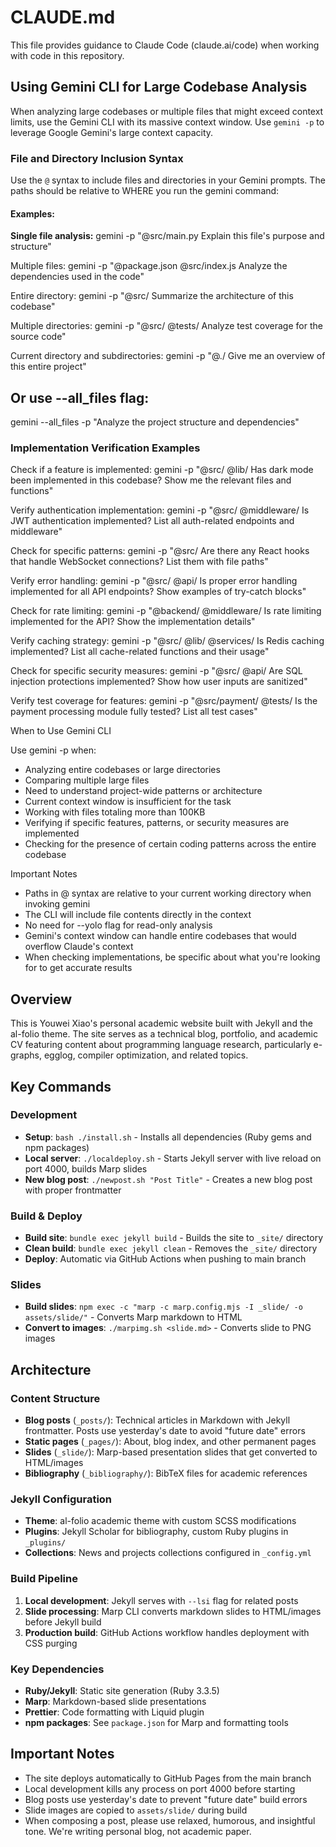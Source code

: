 # CLAUDE.md

This file provides guidance to Claude Code (claude.ai/code) when working with code in this repository.

## Using Gemini CLI for Large Codebase Analysis

When analyzing large codebases or multiple files that might exceed context limits, use the Gemini CLI with its massive
context window. Use `gemini -p` to leverage Google Gemini's large context capacity.

### File and Directory Inclusion Syntax

Use the `@` syntax to include files and directories in your Gemini prompts. The paths should be relative to WHERE you run the
  gemini command:

#### Examples:

**Single file analysis:**
gemini -p "@src/main.py Explain this file's purpose and structure"

Multiple files:
gemini -p "@package.json @src/index.js Analyze the dependencies used in the code"

Entire directory:
gemini -p "@src/ Summarize the architecture of this codebase"

Multiple directories:
gemini -p "@src/ @tests/ Analyze test coverage for the source code"

Current directory and subdirectories:
gemini -p "@./ Give me an overview of this entire project"

## Or use --all_files flag:
gemini --all_files -p "Analyze the project structure and dependencies"

### Implementation Verification Examples

Check if a feature is implemented:
gemini -p "@src/ @lib/ Has dark mode been implemented in this codebase? Show me the relevant files and functions"

Verify authentication implementation:
gemini -p "@src/ @middleware/ Is JWT authentication implemented? List all auth-related endpoints and middleware"

Check for specific patterns:
gemini -p "@src/ Are there any React hooks that handle WebSocket connections? List them with file paths"

Verify error handling:
gemini -p "@src/ @api/ Is proper error handling implemented for all API endpoints? Show examples of try-catch blocks"

Check for rate limiting:
gemini -p "@backend/ @middleware/ Is rate limiting implemented for the API? Show the implementation details"

Verify caching strategy:
gemini -p "@src/ @lib/ @services/ Is Redis caching implemented? List all cache-related functions and their usage"

Check for specific security measures:
gemini -p "@src/ @api/ Are SQL injection protections implemented? Show how user inputs are sanitized"

Verify test coverage for features:
gemini -p "@src/payment/ @tests/ Is the payment processing module fully tested? List all test cases"

When to Use Gemini CLI

Use gemini -p when:
- Analyzing entire codebases or large directories
- Comparing multiple large files
- Need to understand project-wide patterns or architecture
- Current context window is insufficient for the task
- Working with files totaling more than 100KB
- Verifying if specific features, patterns, or security measures are implemented
- Checking for the presence of certain coding patterns across the entire codebase

Important Notes

- Paths in @ syntax are relative to your current working directory when invoking gemini
- The CLI will include file contents directly in the context
- No need for --yolo flag for read-only analysis
- Gemini's context window can handle entire codebases that would overflow Claude's context
- When checking implementations, be specific about what you're looking for to get accurate results



## Overview

This is Youwei Xiao's personal academic website built with Jekyll and the al-folio theme. The site serves as a technical blog, portfolio, and academic CV featuring content about programming language research, particularly e-graphs, egglog, compiler optimization, and related topics.

## Key Commands

### Development

- **Setup**: `bash ./install.sh` - Installs all dependencies (Ruby gems and npm packages)
- **Local server**: `./localdeploy.sh` - Starts Jekyll server with live reload on port 4000, builds Marp slides
- **New blog post**: `./newpost.sh "Post Title"` - Creates a new blog post with proper frontmatter

### Build & Deploy

- **Build site**: `bundle exec jekyll build` - Builds the site to `_site/` directory
- **Clean build**: `bundle exec jekyll clean` - Removes the `_site/` directory
- **Deploy**: Automatic via GitHub Actions when pushing to main branch

### Slides

- **Build slides**: `npm exec -c "marp -c marp.config.mjs -I _slide/ -o assets/slide/"` - Converts Marp markdown to HTML
- **Convert to images**: `./marpimg.sh <slide.md>` - Converts slide to PNG images

## Architecture

### Content Structure

- **Blog posts** (`_posts/`): Technical articles in Markdown with Jekyll frontmatter. Posts use yesterday's date to avoid "future date" errors
- **Static pages** (`_pages/`): About, blog index, and other permanent pages
- **Slides** (`_slide/`): Marp-based presentation slides that get converted to HTML/images
- **Bibliography** (`_bibliography/`): BibTeX files for academic references

### Jekyll Configuration

- **Theme**: al-folio academic theme with custom SCSS modifications
- **Plugins**: Jekyll Scholar for bibliography, custom Ruby plugins in `_plugins/`
- **Collections**: News and projects collections configured in `_config.yml`

### Build Pipeline

1. **Local development**: Jekyll serves with `--lsi` flag for related posts
2. **Slide processing**: Marp CLI converts markdown slides to HTML/images before Jekyll build
3. **Production build**: GitHub Actions workflow handles deployment with CSS purging

### Key Dependencies

- **Ruby/Jekyll**: Static site generation (Ruby 3.3.5)
- **Marp**: Markdown-based slide presentations
- **Prettier**: Code formatting with Liquid plugin
- **npm packages**: See `package.json` for Marp and formatting tools

## Important Notes

- The site deploys automatically to GitHub Pages from the main branch
- Local development kills any process on port 4000 before starting
- Blog posts use yesterday's date to prevent "future date" build errors
- Slide images are copied to `assets/slide/` during build
- When composing a post, please use relaxed, humorous, and insightful tone. We're writing personal blog, not academic paper.